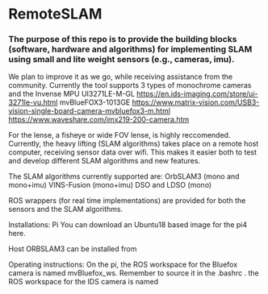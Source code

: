 # RemoteSLAM

### The purpose of this repo is to provide the building blocks (software, hardware and algorithms) for implementing SLAM using small and lite weight sensors (e.g., cameras, imu).
We plan to improve it as we go, while receiving assistance from the community.
Currently the tool supports 3 types of monochrome cameras and the Invense MPU
UI3271LE-M-GL https://en.ids-imaging.com/store/ui-3271le-vu.html
mvBlueFOX3-1013GE https://www.matrix-vision.com/USB3-vision-single-board-camera-mvbluefox3-m.html
https://www.waveshare.com/imx219-200-camera.htm

For the lense, a fisheye or wide FOV lense, is highly reccomended.
Currently, the heavy lifting (SLAM algorithms) takes place on a remote host computer, receiving sensor data over wifi. This makes it easier both to test and develop different SLAM algorithms and new features.

The SLAM algorithms currently supported are:
OrbSLAM3 (mono and mono+imu)
VINS-Fusion (mono+imu)
DSO and LDSO (mono)

ROS wrappers (for real time implementations) are provided for both the sensors and the SLAM algorithms.

Installations:
Pi You can download an Ubuntu18 based image for the pi4 here.

Host ORBSLAM3 can be installed from


Operating instructions:
On the pi, the ROS workspace for the Bluefox camera is named mvBluefox_ws. Remember to source it in the .bashrc . the ROS workspace for the IDS camera is named
